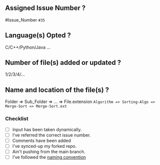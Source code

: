 ## Assigned Issue Number ?
#Issue_Number ``#35``

## Language(s) Opted ?
C/C++/Python/Java ...

## Number of file(s) added or updated ?
1/2/3/4/...

## Name and location of the file(s) ?
Folder => Sub_Folder => ... => File.extension
``Algorithm => Sorting-Algo => Merge-Sort => Merge-Sort.ext``

### Checklist

- [ ] Input has been taken dynamically.
- [ ] I've referred the correct issue number.
- [ ] Comments have been added
- [ ] I've  synced-up my forked repo.
- [ ] Ain't pushing from the main branch.
- [ ] I've followed the [naming convention](https://github.com/ahampriyanshu/algo_ds_101/blob/main/CONTRIBUTING.md)
